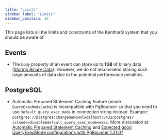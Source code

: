 ```yaml
---
title: "Limits"
sidebar_label: "Limits"
sidebar_position: 10
---
```


This page lists all the limits and constraints of the KanthorQ system that you should be aware of.

## Events

- The `body` property of an event can store up to **1GB** of binary data ([Storing Binary Data](https://jdbc.postgresql.org/documentation/binary-data/)). However, we do not recommend storing such large amounts of data due to the potential performance penalties.

## PostgreSQL

- Automatic Prepared Statement Caching feature (mode `QueryExecModeCache`) is incompatible with PgBouncer so that you need to use `default_query_exec_mode` in connection string instead. Example: `postgres://postgres:changemenow@localhost:6432/postgres?sslmode=disable&default_query_exec_mode=exec`. More discussion at [Automatic Prepared Statement Caching](https://github.com/jackc/pgx/wiki/Automatic-Prepared-Statement-Caching) and [Expected good QueryExecMode configurations with PgBouncer 1.21.0?](https://github.com/jackc/pgx/discussions/1784)
